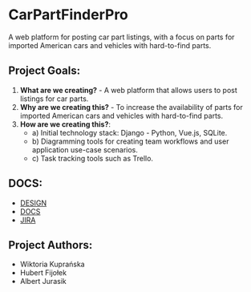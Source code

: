 # CarPartFinderPro

A web platform for posting car part listings, with a focus on parts for imported American cars and vehicles with hard-to-find parts.

## Project Goals:

1. **What are we creating?** - A web platform that allows users to post listings for car parts.
2. **Why are we creating this?** - To increase the availability of parts for imported American cars and vehicles with hard-to-find parts.
3. **How are we creating this?**:
    - a) Initial technology stack: Django - Python, Vue.js, SQLite.
    - b) Diagramming tools for creating team workflows and user application use-case scenarios.
    - c) Task tracking tools such as Trello.

## DOCS:

- [DESIGN](https://wiktoria422950.invisionapp.com/freehand/h9rQaFVmv?dsid_h=7cd72677e4a485bf03396e2112793748e73fb7a2590ed7fc3a037a80e351c523&uid_h=508bac981f25fb2c44f70ceea455e796af3db29438a9c33bcc6734f644e20090) 
- [DOCS](https://docs.google.com/document/d/1SQSnABFeeD-8Vy7xQxhm3XH11lpYG0lN/edit?usp=sharing&ouid=100221037403128407422&rtpof=true&sd=true)
- [JIRA](https://carpartfinderpro.atlassian.net/jira/software/projects/CAR/boards/1)

## Project Authors:

- Wiktoria Kuprańska
- Hubert Fijołek
- Albert Jurasik
